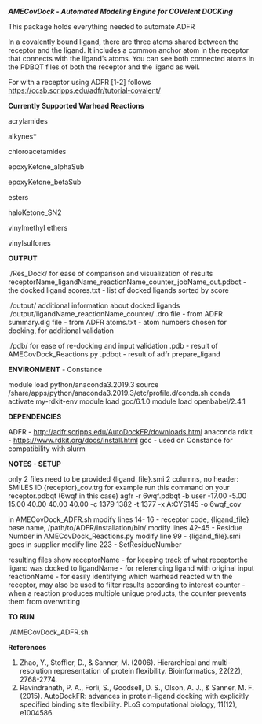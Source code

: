 
***AMECovDock - Automated Modeling Engine for COVelent DOCKing***


This package holds everything needed to automate ADFR

In a covalently bound ligand, there are three atoms shared between the receptor and the ligand. It includes a common anchor atom in the receptor that connects with the ligand’s atoms. You can see both connected atoms in the PDBQT files of both the receptor and the ligand as well.

For with a receptor using  ADFR [1-2]  follows https://ccsb.scripps.edu/adfr/tutorial-covalent/


**Currently Supported Warhead Reactions**

acrylamides

alkynes*

chloroacetamides

epoxyKetone_alphaSub

epoxyKetone_betaSub

esters

haloKetone_SN2

vinylmethyl ethers

vinylsulfones


**OUTPUT**

./Res_Dock/
    for ease of comparison and visualization of results
    receptorName_ligandName_reactionName_counter_jobName_out.pdbqt - the docked ligand
    scores.txt                                                     - list of docked ligands sorted by score

./output/
    additional information about docked ligands
    ./output/ligandName_reactionName_counter/
        .dro file          - from ADFR
        summary.dlg file   - from ADFR
        atoms.txt          - atom numbers chosen for docking, for additional validation

./pdb/
    for ease of re-docking and input validation
    .pdb    - result of AMECovDock_Reactions.py
    .pdbqt  - result of adfr prepare_ligand

**ENVIRONMENT** - Constance

module load python/anaconda3.2019.3
source /share/apps/python/anaconda3.2019.3/etc/profile.d/conda.sh
conda activate my-rdkit-env
module load gcc/6.1.0
module load openbabel/2.4.1


**DEPENDENCIES**

ADFR - http://adfr.scripps.edu/AutoDockFR/downloads.html
anaconda
rdkit - https://www.rdkit.org/docs/Install.html
gcc - used on Constance for compatibility with slurm


**NOTES - SETUP**

only 2 files need to be provided
  {ligand_file}.smi
    2 columns, no header: SMILES ID
  {receptor}_cov.trg
    for example run this command on your receptor.pdbqt (6wqf in this case)
    agfr -r 6wqf.pdbqt -b user -17.00 -5.00 15.00 40.00 40.00 40.00 -c 1379 1382 -t 1377 -x A:CYS145 -o 6wqf_cov

in AMECovDock_ADFR.sh
  modify  lines 14- 16     - receptor code, {ligand_file} base name, /path/to/ADFR/Installation/bin/
  modify lines 42-45       - Residue Number
in AMECovDock_Reactions.py
  modify line 99           - {ligand_file}.smi goes in supplier
  modify line 223          - SetResidueNumber

resulting files show
    receptorName - for keeping track of what receptorthe ligand was docked to
    ligandName   - for referencing ligand with original input
    reactionName - for easily identifying which warhead reacted with the receptor, may also be used to filter results according to interest
    counter      - when a reaction produces multiple unique products, the counter prevents them from overwriting


**TO RUN**

./AMECovDock_ADFR.sh



**References**

1. Zhao, Y., Stoffler, D., & Sanner, M. (2006). Hierarchical and multi-resolution representation of protein flexibility. Bioinformatics, 22(22), 2768-2774.
2. Ravindranath, P. A., Forli, S., Goodsell, D. S., Olson, A. J., & Sanner, M. F. (2015). AutoDockFR: advances in protein-ligand docking with explicitly specified binding site flexibility. PLoS computational biology, 11(12), e1004586.
